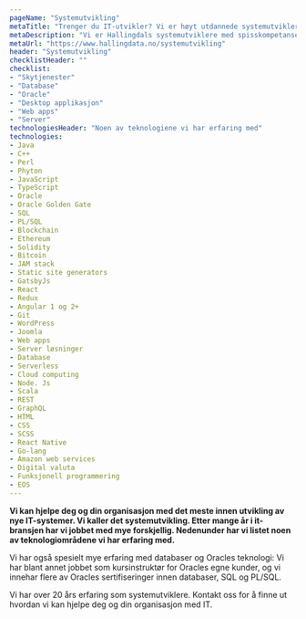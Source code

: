 ```yaml
---
pageName: "Systemutvikling"
metaTitle: "Trenger du IT-utvikler? Vi er høyt utdannede systemutviklere"
metaDescription: "Vi er Hallingdals systemutviklere med spisskompetanse innen blockchain-, web-, database- og app-utvikling"
metaUrl: "https://www.hallingdata.no/systemutvikling"
header: "Systemutvikling"
checklistHeader: ""
checklist:
- "Skytjenester"
- "Database"
- "Oracle"
- "Desktop applikasjon"
- "Web apps"
- "Server"
technologiesHeader: "Noen av teknologiene vi har erfaring med"
technologies:
- Java
- C++
- Perl
- Phyton
- JavaScript
- TypeScript
- Oracle
- Oracle Golden Gate
- SQL
- PL/SQL
- Blockchain
- Ethereum
- Solidity
- Bitcoin
- JAM stack
- Static site generators
- GatsbyJs
- React
- Redux
- Angular 1 og 2+
- Git
- WordPress
- Joomla
- Web apps
- Server løsninger
- Database
- Serverless
- Cloud computing
- Node. Js
- Scala
- REST
- GraphQL
- HTML
- CSS
- SCSS
- React Native
- Go-lang
- Amazon web services
- Digital valuta
- Funksjonell programmering
- EOS
---
```

**Vi kan hjelpe deg og din organisasjon med det meste innen utvikling av nye IT-systemer. Vi kaller det systemutvikling. Etter mange år i it-bransjen har vi jobbet med mye forskjellig. Nedenunder har vi listet noen av teknologiområdene vi har erfaring med.**

Vi har også spesielt mye erfaring med databaser og Oracles teknologi: Vi har blant annet jobbet som kursinstruktør for Oracles egne kunder, og vi innehar flere av Oracles sertifiseringer innen databaser, SQL og PL/SQL.

Vi har over 20 års erfaring som systemutviklere. Kontakt oss for å finne ut hvordan vi kan hjelpe deg og din organisasjon med IT.